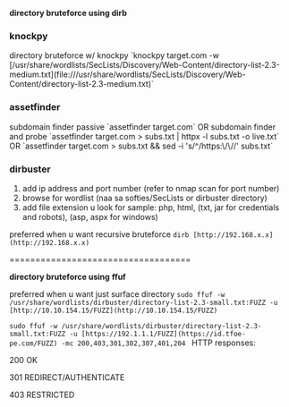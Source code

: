 **directory bruteforce using dirb**


<h3>knockpy</h3>
directory bruteforce w/ knockpy
`knockpy target.com -w [/usr/share/wordlists/SecLists/Discovery/Web-Content/directory-list-2.3-medium.txt](file:///usr/share/wordlists/SecLists/Discovery/Web-Content/directory-list-2.3-medium.txt)`

<h3>assetfinder</h3>
subdomain finder passive
`assetfinder target.com`
OR
subdomain finder and probe
`assetfinder target.com > subs.txt | httpx -l subs.txt -o live.txt`
OR
`assetfinder target.com > subs.txt && sed -i 's/^/https:\/\//' subs.txt`

<h3>dirbuster</h3>

1. add ip address and port number (refer to nmap scan for port number)
2. browse for wordlist (naa sa softies/SecLists or dirbuster directory)
3. add file extension u look for sample: php, html, (txt, jar for credentials and robots), (asp, aspx for windows)

preferred when u want recursive bruteforce
`dirb [http://192.168.x.x](http://192.168.x.x)`

===================================

**directory bruteforce using** **ffuf**

preferred when u want just surface directory
`sudo ffuf -w /usr/share/wordlists/dirbuster/directory-list-2.3-small.txt:FUZZ -u [http://10.10.154.15/FUZZ](http://10.10.154.15/FUZZ)`

`sudo ffuf -w /usr/share/wordlists/dirbuster/directory-list-2.3-small.txt:FUZZ -u [https://192.1.1.1/FUZZ](https://id.tfoe-pe.com/FUZZ) -mc 200,403,301,302,307,401,204
`
HTTP responses:

200 OK

301 REDIRECT/AUTHENTICATE

403 RESTRICTED